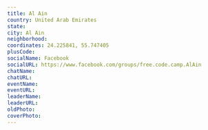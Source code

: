 ```yaml
---
title: Al Ain
country: United Arab Emirates
state: 
city: Al Ain
neighborhood: 
coordinates: 24.225841, 55.747405
plusCode:
socialName: Facebook
socialURL: https://www.facebook.com/groups/free.code.camp.AlAin
chatName:
chatURL:
eventName:
eventURL:
leaderName:
leaderURL:
oldPhoto: 
coverPhoto:
---
```

